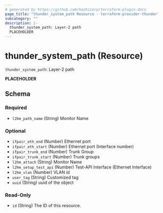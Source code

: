 ```yaml
---
# generated by https://github.com/hashicorp/terraform-plugin-docs
page_title: "thunder_system_path Resource - terraform-provider-thunder"
subcategory: ""
description: |-
  thunder_system_path: Layer-2 path
  PLACEHOLDER
---
```


# thunder_system_path (Resource)

`thunder_system_path`: Layer-2 path

__PLACEHOLDER__



<!-- schema generated by tfplugindocs -->
## Schema

### Required

- `l2hm_path_name` (String) Monitor Name

### Optional

- `ifpair_eth_end` (Number) Ethernet port
- `ifpair_eth_start` (Number) Ethernet port (Interface number)
- `ifpair_trunk_end` (Number) Trunk Group
- `ifpair_trunk_start` (Number) Trunk groups
- `l2hm_attach` (String) Monitor Name
- `l2hm_setup_test_api` (Number) Test-API Interface (Ethernet Interface)
- `l2hm_vlan` (Number) VLAN id
- `user_tag` (String) Customized tag
- `uuid` (String) uuid of the object

### Read-Only

- `id` (String) The ID of this resource.


